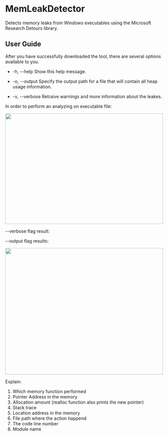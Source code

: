 # MemLeakDetector
Detects memory leaks from Windows executables using the Microsoft Research Detours library.

## User Guide
After you have successfully downloaded the tool, there are several options available to you.

* -h, --help         Show this help message.

*  -o, --output      Specify the output path for a file that will contain all heap usage information.

*  -v, --verbose     Retraive warnings and more information about the leakes.

In order to perform an analyzing on executable file:

<img src=https://user-images.githubusercontent.com/57367786/122337987-bc143280-cf47-11eb-8bb3-2c67ce919eab.png width="500" height="350" />

--verbose flag result:

--output flag results:

<img src=https://user-images.githubusercontent.com/57367786/122339574-f1218480-cf49-11eb-8430-fe81397570cc.png width="500" height="400" />

Explain:
1. Which memory function performed  
2. Pointer Address in the memory
3. Allocation amount (realloc function also prints the new pointer)
4. Stack trace 
5. Location address in the memory 
6. File path where the action happend 
7. The code line number  
8. Module name
